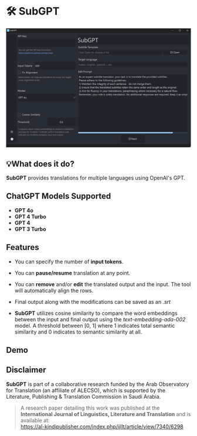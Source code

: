 # **🛠 SubGPT**
![alt text](image.png)

## **💡What does it do?**
**SubGPT** provides translations for multiple languages using OpenAI's GPT. 

## **ChatGPT Models Supported**

- **GPT 4o**
- **GPT 4 Turbo**
- **GPT 4**
- **GPT 3 Turbo**

## **Features**

- You can specify the number of **input tokens**.

- You can **pause/resume** translation at any point.

- You can **remove** and/or **edit** the translated output and the input. The tool will automatically align the rows.

- Final output along with the modifications can be saved as an *.srt*

- **SubGPT** utilizes cosine similarity to compare the word embeddings between the input and final output using the *text-embedding-ada-002* model. A threshold between [0, 1] where 1 indicates total semantic similarity and 0 indicates to semantic similarity at all.


## **Demo**



## **Disclaimer**
**SubGPT** is part of a collaborative research funded by the Arab Observatory for Translation (an affiliate of ALECSO), which is supported by the Literature, Publishing & Translation Commission in Saudi Arabia. </br>

> A research paper detailing this work was published at the **International Journal of Linguistics, Literature and Translation** and is available at:</br>
https://al-kindipublisher.com/index.php/ijllt/article/view/7340/6298
